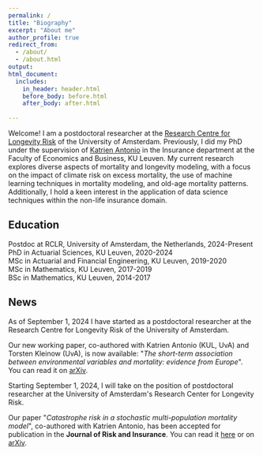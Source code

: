 ```yaml
---
permalink: /
title: "Biography"
excerpt: "About me"
author_profile: true
redirect_from: 
  - /about/
  - /about.html
output:
html_document:
  includes:
    in_header: header.html
    before_body: before.html
    after_body: after.html
    
---
```


Welcome! I am a postdoctoral researcher at the <a href="https://rclr.nl/">Research Centre for Longevity Risk</a> of the University of Amsterdam. Previously, I did my PhD under the supervision of <a href="https://katrienantonio.github.io">Katrien Antonio</a> in the Insurance department at the Faculty of Economics and Business, KU Leuven. My current research explores diverse aspects of mortality and longevity modeling, with a focus on the impact of climate risk on excess mortality, the use of machine learning techniques in mortality modeling, and old-age mortality patterns. Additionally, I hold a keen interest in the application of data science techniques within the non-life insurance domain.

## Education
<i class="fa fa-graduation-cap" aria-hidden="true"></i> Postdoc at RCLR, University of Amsterdam, the Netherlands, 2024-Present  
<i class="fa fa-graduation-cap" aria-hidden="true"></i> PhD in Actuarial Sciences, KU Leuven, 2020-2024  
<i class="fa fa-graduation-cap" aria-hidden="true"></i> MSc in Actuarial and Financial Engineering, KU Leuven, 2019-2020  
<i class="fa fa-graduation-cap" aria-hidden="true"></i> MSc in Mathematics, KU Leuven, 2017-2019    
<i class="fa fa-graduation-cap" aria-hidden="true"></i> BSc in Mathematics, KU Leuven, 2014-2017   

## News
<i class="fa fa-info-circle" aria-hidden="true"></i> As of September 1, 2024 I have started as a postdoctoral researcher at the Research Centre for Longevity Risk of the University of Amsterdam.

<i class="fa fa-info-circle" aria-hidden="true"></i> Our new working paper, co-authored with Katrien Antonio (KUL, UvA) and Torsten Kleinow (UvA), is now available: "<i>The short-term association between environmental variables and mortality: evidence from Europe</i>". You can read it on <a href="https://arxiv.org/abs/2405.18020">arXiv</a>.

<i class="fa fa-info-circle" aria-hidden="true"></i> Starting September 1, 2024, I will take on the position of postdoctoral researcher at the University of Amsterdam's Research Center for Longevity Risk.

<i class="fa fa-info-circle" aria-hidden="true"></i> Our paper "<i>Catastrophe risk in a stochastic multi-population mortality model</i>", co-authored with Katrien Antonio, has been accepted for publication in the <b>Journal of Risk and Insurance</b>. You can read it <a href="
https://doi.org/10.1111/jori.12470">here</a> or on <a href="
https://doi.org/10.48550/arXiv.2306.15271">arXiv</a>.

